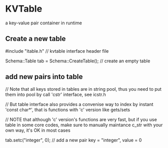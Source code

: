 # KVTable
a key-value pair container in runtime

## Create a new table
#include "itable.h"   // kvtable interface header file

Schema::Table tab = Schema::CreateTable();  // create an empty table


## add new pairs into table
// Note that all keys stored in tables are in string pool, thus you need to put them into pool by call 'cstr' interface, see icstr.h

// But table interface also provides a convenise way to index by instant 'const char*', that is functions with 'c' version like gets/sets

// NOTE that although 'c' version's functions are very fast, but if you use table in some core codes, make sure to manually maintance c_str with your own way, it's OK in most cases

tab.setc("integer", 0);   // add a new pair key = "integer", value = 0
